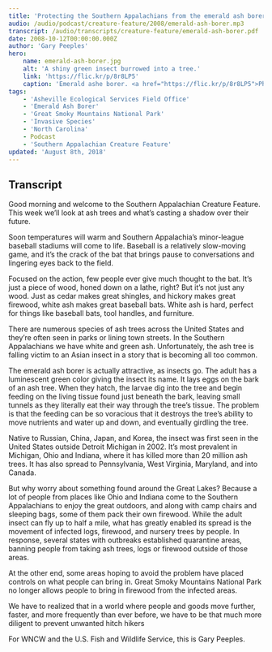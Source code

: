 ```yaml
---
title: 'Protecting the Southern Appalachians from the emerald ash borer'
audio: /audio/podcast/creature-feature/2008/emerald-ash-borer.mp3
transcript: /audio/transcripts/creature-feature/emerald-ash-borer.pdf
date: 2008-10-12T00:00:00.000Z
author: 'Gary Peeples'
hero:
    name: emerald-ash-borer.jpg
    alt: 'A shiny green insect burrowed into a tree.'
    link: 'https://flic.kr/p/8r8LP5'
    caption: 'Emerald ashe borer. <a href="https://flic.kr/p/8r8LP5">Photo</a> by USDA.'
tags:
    - 'Asheville Ecological Services Field Office'
    - 'Emerald Ash Borer'
    - 'Great Smoky Mountains National Park'
    - 'Invasive Species'
    - 'North Carolina'
    - Podcast
    - 'Southern Appalachian Creature Feature'
updated: 'August 8th, 2018'
---
```


## Transcript

Good morning and welcome to the Southern Appalachian Creature Feature. This week we’ll look at ash trees and what’s casting a shadow over their future.

Soon temperatures will warm and Southern Appalachia’s minor-league baseball stadiums will come to life. Baseball is a relatively slow-moving game, and it’s the crack of the bat that brings pause to conversations and lingering eyes back to the field.

Focused on the action, few people ever give much thought to the bat. It’s just a piece of wood, honed down on a lathe, right? But it’s not just any wood. Just as cedar makes great shingles, and hickory makes great firewood, white ash makes great baseball bats. White ash is hard, perfect for things like baseball bats, tool handles, and furniture.

There are numerous species of ash trees across the United States and they’re often seen in parks or lining town streets. In the Southern Appalachians we have white and green ash. Unfortunately, the ash tree is falling victim to an Asian insect in a story that is becoming all too common.

The emerald ash borer is actually attractive, as insects go. The adult has a luminescent green color giving the insect its name. It lays eggs on the bark of an ash tree. When they hatch, the larvae dig into the tree and begin feeding on the living tissue found just beneath the bark, leaving small tunnels as they literally eat their way through the tree’s tissue. The problem is that the feeding can be so voracious that it destroys the tree’s ability to move nutrients and water up and down, and eventually girdling the tree.

Native to Russian, China, Japan, and Korea, the insect was first seen in the United States outside Detroit Michigan in 2002. It’s most prevalent in Michigan, Ohio and Indiana, where it has killed more than 20 million ash trees. It has also spread to Pennsylvania, West Virginia, Maryland, and into Canada.

But why worry about something found around the Great Lakes? Because a lot of people from places like Ohio and Indiana come to the Southern Appalachians to enjoy the great outdoors, and along with camp chairs and sleeping bags, some of them pack their own firewood. While the adult insect can fly up to half a mile, what has greatly enabled its spread is the movement of infected logs, firewood, and nursery trees by people. In response, several states with outbreaks established quarantine areas, banning people from taking ash trees, logs or firewood outside of those areas.

At the other end, some areas hoping to avoid the problem have placed controls on what people can bring in. Great Smoky Mountains National Park no longer allows people to bring in firewood from the infected areas.

We have to realized that in a world where people and goods move further, faster, and more frequently than ever before, we have to be that much more diligent to prevent unwanted hitch hikers

For WNCW and the U.S. Fish and Wildlife Service, this is Gary Peeples.